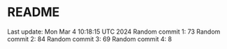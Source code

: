 # README

Last update: Mon Mar  4 10:18:15 UTC 2024
Random commit 1: 73
Random commit 2: 84
Random commit 3: 69
Random commit 4: 8
